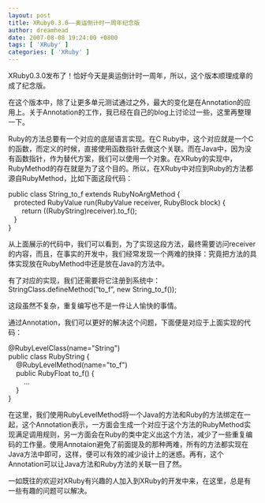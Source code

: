 ```yaml
---
layout: post
title: XRuby0.3.0——奥运倒计时一周年纪念版
author: dreamhead
date: 2007-08-08 19:24:00 +0800
tags: [ 'XRuby' ]
categories: [ 'XRuby' ]
---
```


XRuby0.3.0发布了！恰好今天是奥运倒计时一周年，所以，这个版本顺理成章的成了纪念版。  
  
在这个版本中，除了让更多单元测试通过之外，最大的变化是在Annotation的应用上。关于Annotation的工作，我已经在自己的blog上讨论过一些，这里再整理一下。  
  
Ruby的方法总要有一个对应的底层语言实现。在C Ruby中，这个对应就是一个C的函数，而定义的时候，直接使用函数指针去做这个关联。而在Java中，因为没有函数指针，作为替代方案，我们可以使用一个对象。在XRuby的实现中，RubyMethod的存在就是为了这个目的。所以，在XRuby中对应到Ruby的方法都源自RubyMethod，比如下面这段代码：  
  
public class String\_to\_f extends RubyNoArgMethod {  
&nbsp;&nbsp; protected RubyValue run(RubyValue receiver, RubyBlock block) {  
&nbsp;&nbsp;&nbsp;&nbsp;&nbsp;&nbsp; return ((RubyString)receiver).to\_f();  
&nbsp;&nbsp; }  
}  
  
从上面展示的代码中，我们可以看到，为了实现这段方法，最终需要访问receiver的内容，而且，在事实的开发中，我们经常发现一个两难的抉择：究竟把方法的具体实现放在RubyMethod中还是放在Java的方法中。  
  
有了对应的实现，我们还需要将它注册到系统中：  
StringClass.defineMethod(“to\_f”, new String\_to\_f());  
  
这段虽然不复杂，重复编写也不是一件让人愉快的事情。  
  
通过Annotation，我们可以更好的解决这个问题，下面便是对应于上面实现的代码：  
  
@RubyLevelClass(name="String")  
public class RubyString {  
&nbsp;&nbsp;&nbsp; @RubyLevelMethod(name="to\_f")  
&nbsp;&nbsp;&nbsp; public RubyFloat to\_f() {  
&nbsp;&nbsp;&nbsp;&nbsp;&nbsp;&nbsp;&nbsp; ...  
&nbsp;&nbsp;&nbsp; }  
}  
  
在这里，我们使用RubyLevelMethod将一个Java的方法和Ruby的方法绑定在一起，这个Annotation表示，一方面会生成一个对应于这个方法的RubyMethod实现满足调用规则，另一方面会在Ruby的类中定义出这个方法，减少了一些重复编码的工作量。使用Annotaion避免了前面提及的那种两难，所有的方法都实现在Java方法中即可，这样，便可以有效的减少设计上的迷惑。再有，这个Annotation可以让Java方法和Ruby方法的关联一目了然。  
  
一如既往的欢迎对XRuby有兴趣的人加入到XRuby的开发中来，在这里，总是有一些有趣的问题可以解决。


